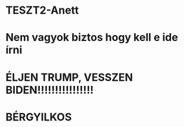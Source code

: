 # TESZT2-Anett
# Nem vagyok biztos hogy kell e ide írni 
# ÉLJEN TRUMP, VESSZEN BIDEN!!!!!!!!!!!!!!!!




# BÉRGYILKOS
